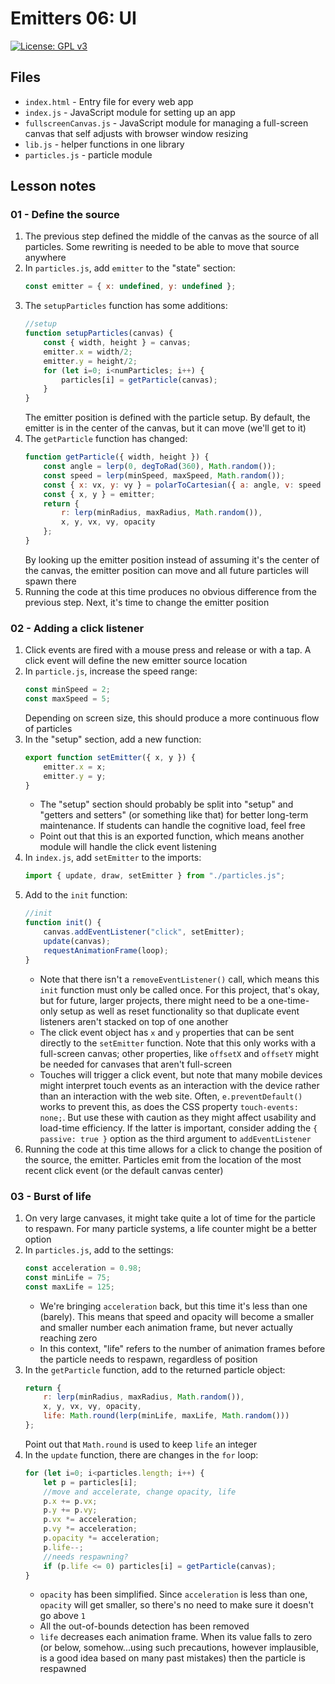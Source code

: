 # Emitters 06: UI

[![License: GPL v3](https://img.shields.io/badge/License-GPLv3-blue.svg)](https://www.gnu.org/licenses/gpl-3.0)

## Files

* <code>index.html</code> - Entry file for every web app
* <code>index.js</code> - JavaScript module for setting up an app
* <code>fullscreenCanvas.js</code> - JavaScript module for managing a full-screen canvas that self adjusts with browser window resizing
* <code>lib.js</code> - helper functions in one library
* <code>particles.js</code> - particle module

## Lesson notes

### 01 - Define the source

1. The previous step defined the middle of the canvas as the source of all particles. Some rewriting is needed to be able to move that source anywhere
2. In <code>particles.js</code>, add <code>emitter</code> to the "state" section:
    ```js
    const emitter = { x: undefined, y: undefined };
    ```
3. The <code>setupParticles</code> function has some additions:
    ```js
    //setup
    function setupParticles(canvas) {
        const { width, height } = canvas;
        emitter.x = width/2;
        emitter.y = height/2;
        for (let i=0; i<numParticles; i++) {
            particles[i] = getParticle(canvas);
        }
    }
    ```
    The emitter position is defined with the particle setup. By default, the emitter is in the center of the canvas, but it can move (we'll get to it)
4. The <code>getParticle</code> function has changed:
    ```js
    function getParticle({ width, height }) {
        const angle = lerp(0, degToRad(360), Math.random());
        const speed = lerp(minSpeed, maxSpeed, Math.random());
        const { x: vx, y: vy } = polarToCartesian({ a: angle, v: speed });
        const { x, y } = emitter;
        return {
            r: lerp(minRadius, maxRadius, Math.random()),
            x, y, vx, vy, opacity
        };
    }
    ```
    By looking up the emitter position instead of assuming it's the center of the canvas, the emitter position can move and all future particles will spawn there
5. Running the code at this time produces no obvious difference from the previous step. Next, it's time to change the emitter position

### 02 - Adding a click listener

1. Click events are fired with a mouse press and release or with a tap. A click event will define the new emitter source location
2. In <code>particle.js</code>, increase the speed range:
    ```js
    const minSpeed = 2;
    const maxSpeed = 5;
    ```
    Depending on screen size, this should produce a more continuous flow of particles
3. In the "setup" section, add a new function:
    ```js
    export function setEmitter({ x, y }) {
        emitter.x = x;
        emitter.y = y;
    }
    ```
    * The "setup" section should probably be split into "setup" and "getters and setters" (or something like that) for better long-term maintenance. If students can handle the cognitive load, feel free
    * Point out that this is an exported function, which means another module will handle the click event listening
4. In <code>index.js</code>, add <code>setEmitter</code> to the imports:
    ```js
    import { update, draw, setEmitter } from "./particles.js";
    ```
5. Add to the <code>init</code> function:
    ```js
    //init
    function init() {
        canvas.addEventListener("click", setEmitter);
        update(canvas);
        requestAnimationFrame(loop);
    }
    ```
    * Note that there isn't a <code>removeEventListener()</code> call, which means this <code>init</code> function must only be called once. For this project, that's okay, but for future, larger projects, there might need to be a one-time-only setup as well as reset functionality so that duplicate event listeners aren't stacked on top of one another
    * The click event object has <code>x</code> and <code>y</code> properties that can be sent directly to the <code>setEmitter</code> function. Note that this only works with a full-screen canvas; other properties, like <code>offsetX</code> and <code>offsetY</code> might be needed for canvases that aren't full-screen
    * Touches will trigger a click event, but note that many mobile devices might interpret touch events as an interaction with the device rather than an interaction with the web site. Often, <code>e.preventDefault()</code> works to prevent this, as does the CSS property <code>touch-events: none;</code>. But use these with caution as they might affect usability and load-time efficiency. If the latter is important, consider adding the <code>{ passive: true }</code> option as the third argument to <code>addEventListener</code>
6. Running the code at this time allows for a click to change the position of the source, the emitter. Particles emit from the location of the most recent click event (or the default canvas center)

### 03 - Burst of life

1. On very large canvases, it might take quite a lot of time for the particle to respawn. For many particle systems, a life counter might be a better option
2. In <code>particles.js</code>, add to the settings:
    ```js
    const acceleration = 0.98;
    const minLife = 75;
    const maxLife = 125;
    ```
    * We're bringing <code>acceleration</code> back, but this time it's less than one (barely). This means that speed and opacity will become a smaller and smaller number each animation frame, but never actually reaching zero
    * In this context, "life" refers to the number of animation frames before the particle needs to respawn, regardless of position
3. In the <code>getParticle</code> function, add to the returned particle object:
    ```js
    return {
        r: lerp(minRadius, maxRadius, Math.random()),
        x, y, vx, vy, opacity,
        life: Math.round(lerp(minLife, maxLife, Math.random()))
    };
    ```
    Point out that <code>Math.round</code> is used to keep <code>life</code> an integer
4. In the <code>update</code> function, there are changes in the <code>for</code> loop:
    ```js
    for (let i=0; i<particles.length; i++) {
        let p = particles[i];
        //move and accelerate, change opacity, life
        p.x += p.vx;
        p.y += p.vy;
        p.vx *= acceleration;
        p.vy *= acceleration;
        p.opacity *= acceleration;
        p.life--;
        //needs respawning?
        if (p.life <= 0) particles[i] = getParticle(canvas);
    }
    ```
    * <code>opacity</code> has been simplified. Since <code>acceleration</code> is less than one, <code>opacity</code> will get smaller, so there's no need to make sure it doesn't go above <code>1</code>
    * All the out-of-bounds detection has been removed
    * <code>life</code> decreases each animation frame. When its value falls to zero (or below, somehow...using such precautions, however implausible, is a good idea based on many past mistakes) then the particle is respawned